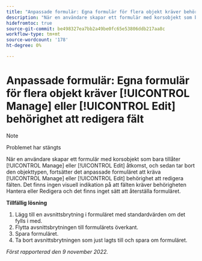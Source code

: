 ```yaml
---
title: "Anpassade formulär: Egna formulär för flera objekt kräver behörighet att hantera eller redigera för att redigera fält"
description: "När en användare skapar ett formulär med korsobjekt som bara tillåter behörigheten Hantera eller Redigera och sedan tar bort den objekttypen, kräver det anpassade formuläret fortfarande behörighet att redigera fälten. Det finns ingen visuell indikation på att fälten kräver behörigheten Hantera eller Redigera och det finns inget sätt att återställa formuläret."
hidefromtoc: true
source-git-commit: be498327ea7bb2a49be0fc65e53806ddb217aa8c
workflow-type: tm+mt
source-wordcount: '178'
ht-degree: 0%

---
```



# Anpassade formulär: Egna formulär för flera objekt kräver [!UICONTROL Manage] eller [!UICONTROL Edit] behörighet att redigera fält

>[!NOTE]
>
>Problemet har stängts

När en användare skapar ett formulär med korsobjekt som bara tillåter [!UICONTROL Manage] eller [!UICONTROL Edit] åtkomst, och sedan tar bort den objekttypen, fortsätter det anpassade formuläret att kräva [!UICONTROL Manage] eller [!UICONTROL Edit] behörighet att redigera fälten. Det finns ingen visuell indikation på att fälten kräver behörigheten Hantera eller Redigera och det finns inget sätt att återställa formuläret.

**Tillfällig lösning**

1. Lägg till en avsnittsbrytning i formuläret med standardvärden om det fylls i med.
2. Flytta avsnittsbrytningen till formulärets överkant.
3. Spara formuläret.
4. Ta bort avsnittsbrytningen som just lagts till och spara om formuläret.

_Först rapporterad den 9 november 2022._

